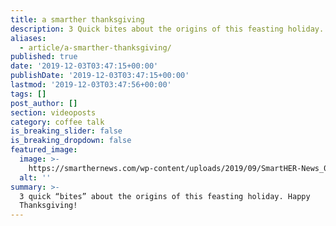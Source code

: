 ```yaml
---
title: a smarther thanksgiving
description: 3 Quick bites about the origins of this feasting holiday. happy thanksgiving!
aliases:
  - article/a-smarther-thanksgiving/
published: true
date: '2019-12-03T03:47:15+00:00'
publishDate: '2019-12-03T03:47:15+00:00'
lastmod: '2019-12-03T03:47:56+00:00'
tags: []
post_author: []
section: videoposts
category: coffee talk
is_breaking_slider: false
is_breaking_dropdown: false
featured_image:
  image: >-
    https://smarthernews.com/wp-content/uploads/2019/09/SmartHER-News_03_Jenna-Lee-Babin_v2-e1517454180813.jpg
  alt: ''
summary: >-
  3 quick “bites” about the origins of this feasting holiday. Happy
  Thanksgiving!
---
```

